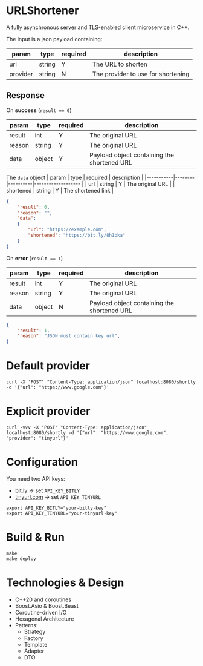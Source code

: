 # URLShortener
A fully asynchronous server and TLS-enabled client microservice in C++.

The input is a json payload containing:

| param    | type   | required | description                        |
|----------|--------|----------|------------------------------------|
| url      | string | Y        | The URL to shorten                 |
| provider | string | N        | The provider to use for shortening |

## Response

On **success** (`result == 0`)

| param     | type   | required | description                                 |
|-----------|--------|----------|---------------------------------------------|
| result    | int    | Y        | The original URL                            |
| reason    | string | Y        | The original URL                            |
| data      | object | Y        | Payload object containing the shortened URL |

The `data` object
| param     | type   | required | description        |
|-----------|--------|----------|------------------- |
| url       | string | Y        | The original URL   |
| shortened | string | Y        | The shortened link |

```json
{
    "result": 0,
    "reason": "",
    "data":
    {
        "url": "https://example.com",
        "shortened": "https://bit.ly/8h1bka"
    }
}
```

On **error** (`result == 1`)

| param     | type   | required | description                                 |
|-----------|--------|----------|---------------------------------------------|
| result    | int    | Y        | The original URL                            |
| reason    | string | Y        | The original URL                            |
| data      | object | N        | Payload object containing the shortened URL |

```json
{
    "result": 1,
    "reason": "JSON must contain key url",
}
```

# Default provider
```
curl -X 'POST' "Content-Type: application/json" localhost:8080/shortly -d '{"url": "https://www.google.com"}'
```
# Explicit provider
```
curl -vvv -X 'POST' "Content-Type: application/json" localhost:8080/shortly -d '{"url": "https://www.google.com", "provider": "tinyurl"}'
```

# Configuration
You need two API keys:
- [bit.ly](https://dev.bitly.com/)           -> set `API_KEY_BITLY`
- [tinyurl.com](https://tinyurl.com/app/dev) -> set `API_KEY_TINYURL`

```
export API_KEY_BITLY="your-bitly-key"
export API_KEY_TINYURL="your-tinyurl-key"
```

# Build & Run
```
make
make deploy
```

# Technologies & Design
* C++20 and coroutines
* Boost.Asio & Boost.Beast
* Coroutine-driven I/O
* Hexagonal Architecture
* Patterns:
    * Strategy
    * Factory
    * Template
    * Adapter
    * DTO
